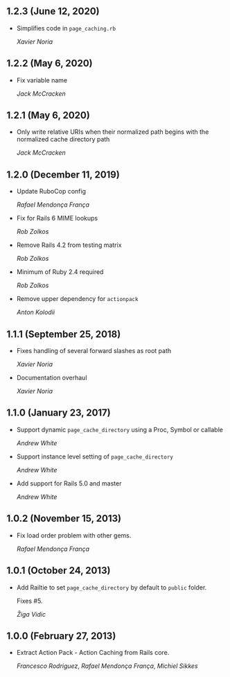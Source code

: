 ## 1.2.3 (June 12, 2020)

- Simplifies code in `page_caching.rb`

  _Xavier Noria_

## 1.2.2 (May 6, 2020)

- Fix variable name

  _Jack McCracken_

## 1.2.1 (May 6, 2020)

- Only write relative URIs when their normalized path begins with the normalized cache directory path

  _Jack McCracken_

## 1.2.0 (December 11, 2019)

- Update RuboCop config

  _Rafael Mendonça França_

- Fix for Rails 6 MIME lookups

  _Rob Zolkos_

- Remove Rails 4.2 from testing matrix

  _Rob Zolkos_

- Minimum of Ruby 2.4 required

  _Rob Zolkos_

- Remove upper dependency for `actionpack`

  _Anton Kolodii_

## 1.1.1 (September 25, 2018)

- Fixes handling of several forward slashes as root path

  _Xavier Noria_

- Documentation overhaul

  _Xavier Noria_

## 1.1.0 (January 23, 2017)

- Support dynamic `page_cache_directory` using a Proc, Symbol or callable

  _Andrew White_

- Support instance level setting of `page_cache_directory`

  _Andrew White_

- Add support for Rails 5.0 and master

  _Andrew White_

## 1.0.2 (November 15, 2013)

- Fix load order problem with other gems.

  _Rafael Mendonça França_

## 1.0.1 (October 24, 2013)

- Add Railtie to set `page_cache_directory` by default to `public` folder.

  Fixes #5.

  _Žiga Vidic_

## 1.0.0 (February 27, 2013)

- Extract Action Pack - Action Caching from Rails core.

  _Francesco Rodriguez_, _Rafael Mendonça França_, _Michiel Sikkes_
